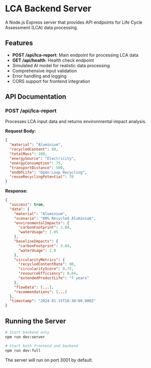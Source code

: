 # LCA Backend Server

A Node.js Express server that provides API endpoints for Life Cycle Assessment (LCA) data processing.

## Features

- **POST /api/lca-report**: Main endpoint for processing LCA data
- **GET /api/health**: Health check endpoint
- Simulated AI model for realistic data processing
- Comprehensive input validation
- Error handling and logging
- CORS support for frontend integration

## API Documentation

### POST /api/lca-report

Processes LCA input data and returns environmental impact analysis.

**Request Body:**
```json
{
  "material": "Aluminium",
  "recycledContent": 80,
  "totalMass": 100,
  "energySource": "Electricity",
  "energyConsumption": 75,
  "transportDistance": 500,
  "endOfLife": "Open-Loop Recycling",
  "reuseRecyclingPotential": 70
}
```

**Response:**
```json
{
  "success": true,
  "data": {
    "material": "Aluminium",
    "scenario": "80% Recycled Aluminium",
    "environmentalImpacts": {
      "carbonFootprint": 2.04,
      "waterUsage": 1.05
    },
    "baselineImpacts": {
      "carbonFootprint": 3.84,
      "waterUsage": 2.0
    },
    "circularityMetrics": {
      "recycledContentRate": 80,
      "circularityScore": 0.75,
      "resourceEfficiency": 0.84,
      "extendedProductLife": "7 years"
    },
    "flowData": [...],
    "recommendations": [...]
  },
  "timestamp": "2024-01-15T10:30:00.000Z"
}
```

## Running the Server

```bash
# Start backend only
npm run dev:server

# Start both frontend and backend
npm run dev:full
```

The server will run on port 3001 by default.